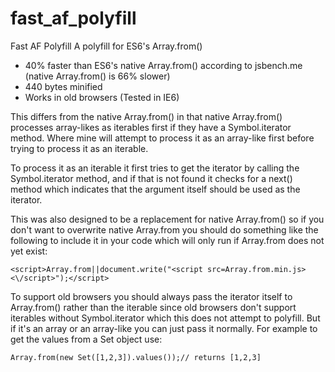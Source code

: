 # fast_af_polyfill
Fast AF Polyfill
A polyfill for ES6's Array.from()

* 40% faster than ES6's native Array.from() according to jsbench.me (native Array.from() is 66% slower)
* 440 bytes minified
* Works in old browsers (Tested in IE6)

This differs from the native Array.from() in that native Array.from() processes array-likes as iterables first if they have a Symbol.iterator method. Where mine will attempt to process it as an array-like first before trying to process it as an iterable.

To process it as an iterable it first tries to get the iterator by calling the Symbol.iterator method, and if that is not found it checks for a next() method which indicates that the argument itself should be used as the iterator.

This was also designed to be a replacement for native Array.from() so if you don't want to overwrite native Array.from you should do something like the following to include it in your code which will only run if Array.from does not yet exist:

    <script>Array.from||document.write("<script src=Array.from.min.js><\/script>");</script>

To support old browsers you should always pass the iterator itself to Array.from() rather than the iterable since old browsers don't support iterables without Symbol.iterator which this does not attempt to polyfill. But if it's an array or an array-like you can just pass it normally. For example to get the values from a Set object use:

    Array.from(new Set([1,2,3]).values());// returns [1,2,3]
